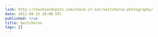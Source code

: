 ```yaml
---
link: http://checksandspots.com/check-it-out/switcheroo-photography/
date: 2011-08-15 20:00 UTC
published: true
title: Switcheroo
tags: []
---
```



